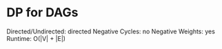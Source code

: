 # DP for DAGs

Directed/Undirected: directed
Negative Cycles: no
Negative Weights: yes
Runtime: O(\|V\| + \|E\|)
